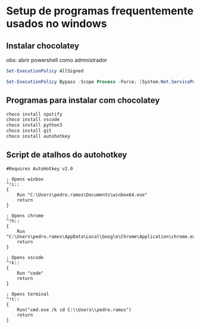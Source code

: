 # Setup de programas frequentemente usados no windows

## Instalar chocolatey

obs: abrir powershell como admnistrador

```powershell
Set-ExecutionPolicy AllSigned

Set-ExecutionPolicy Bypass -Scope Process -Force; [System.Net.ServicePointManager]::SecurityProtocol = [System.Net.ServicePointManager]::SecurityProtocol -bor 3072; iex ((New-Object System.Net.WebClient).DownloadString('https://community.chocolatey.org/install.ps1'))
```

## Programas para instalar com chocolatey
```powershell
choco install spotify
choco install vscode
choco install python3
choco install git
choco install autohotkey
```

## Script de atalhos do autohotkey
```autohotkey
#Requires AutoHotkey v2.0

; Opens winbox
^!i::
{
    Run "C:\Users\pedro.ramos\Documents\winbox64.exe"
    return
}

; Opens chrome
^!h::
{
    Run "C:\Users\pedro.ramos\AppData\Local\Google\Chrome\Application\chrome.exe"
    return
}

; Opens vscode
^!k::
{
	Run "code"
	return
}

; Opens terminal
^!t::
{
    Run("cmd.exe /k cd C:\\Users\\pedro.ramos")
    return
}
```
